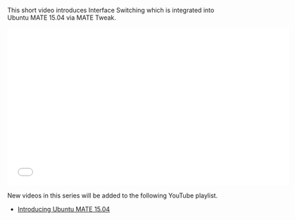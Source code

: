 <!-- 
.. title: Interface switching with Ubuntu MATE 15.04
.. slug: interface-switching-with-ubuntu-mate-vivid-vervet
.. date: 2015-03-10 19:00:00 UTC
.. tags: Ubuntu,MATE,Features,Vivid
.. link: https://www.youtube.com/watch?v=jxFMtOl_DyQ
.. description: 
.. type: text
.. author: Martin Wimpress
-->

This short video introduces Interface Switching which is integrated into Ubuntu MATE 15.04 via MATE Tweak.

<div align="center">
<iframe width="640" height="360" src="//www.youtube.com/embed/jxFMtOl_DyQ" frameborder="0" allowfullscreen></iframe>
</div>

New videos in this series will be added to the following YouTube playlist.

  * [Introducing Ubuntu MATE 15.04](//www.youtube.com/playlist?list=PLE6KGGrWCFf0-7sVeKHpddNGUPCYTclBR)
